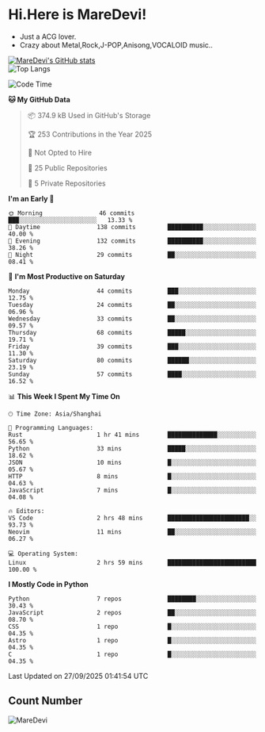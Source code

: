 # Hi.Here is MareDevi!

- Just a ACG lover.
- Crazy about Metal,Rock,J-POP,Anisong,VOCALOID music..

[![MareDevi's GitHub stats](https://github-readme-stats.vercel.app/api?username=MareDevi&show_icons=true&theme=algolia)](https://github.com/anuraghazra/github-readme-stats)  
![Top Langs](https://github-readme-stats.vercel.app/api/top-langs/?username=MareDevi&layout=compact&theme=algolia)

<!--START_SECTION:waka-->
![Code Time](http://img.shields.io/badge/Code%20Time-321%20hrs%2026%20mins-blue)

**🐱 My GitHub Data** 

> 📦 374.9 kB Used in GitHub's Storage 
 > 
> 🏆 253 Contributions in the Year 2025
 > 
> 🚫 Not Opted to Hire
 > 
> 📜 25 Public Repositories 
 > 
> 🔑 5 Private Repositories 
 > 
**I'm an Early 🐤** 

```text
🌞 Morning                46 commits          ███░░░░░░░░░░░░░░░░░░░░░░   13.33 % 
🌆 Daytime                138 commits         ██████████░░░░░░░░░░░░░░░   40.00 % 
🌃 Evening                132 commits         ██████████░░░░░░░░░░░░░░░   38.26 % 
🌙 Night                  29 commits          ██░░░░░░░░░░░░░░░░░░░░░░░   08.41 % 
```
📅 **I'm Most Productive on Saturday** 

```text
Monday                   44 commits          ███░░░░░░░░░░░░░░░░░░░░░░   12.75 % 
Tuesday                  24 commits          ██░░░░░░░░░░░░░░░░░░░░░░░   06.96 % 
Wednesday                33 commits          ██░░░░░░░░░░░░░░░░░░░░░░░   09.57 % 
Thursday                 68 commits          █████░░░░░░░░░░░░░░░░░░░░   19.71 % 
Friday                   39 commits          ███░░░░░░░░░░░░░░░░░░░░░░   11.30 % 
Saturday                 80 commits          ██████░░░░░░░░░░░░░░░░░░░   23.19 % 
Sunday                   57 commits          ████░░░░░░░░░░░░░░░░░░░░░   16.52 % 
```


📊 **This Week I Spent My Time On** 

```text
🕑︎ Time Zone: Asia/Shanghai

💬 Programming Languages: 
Rust                     1 hr 41 mins        ██████████████░░░░░░░░░░░   56.65 % 
Python                   33 mins             █████░░░░░░░░░░░░░░░░░░░░   18.62 % 
JSON                     10 mins             █░░░░░░░░░░░░░░░░░░░░░░░░   05.67 % 
HTTP                     8 mins              █░░░░░░░░░░░░░░░░░░░░░░░░   04.63 % 
JavaScript               7 mins              █░░░░░░░░░░░░░░░░░░░░░░░░   04.08 % 

🔥 Editors: 
VS Code                  2 hrs 48 mins       ███████████████████████░░   93.73 % 
Neovim                   11 mins             ██░░░░░░░░░░░░░░░░░░░░░░░   06.27 % 

💻 Operating System: 
Linux                    2 hrs 59 mins       █████████████████████████   100.00 % 
```

**I Mostly Code in Python** 

```text
Python                   7 repos             ████████░░░░░░░░░░░░░░░░░   30.43 % 
JavaScript               2 repos             ██░░░░░░░░░░░░░░░░░░░░░░░   08.70 % 
CSS                      1 repo              █░░░░░░░░░░░░░░░░░░░░░░░░   04.35 % 
Astro                    1 repo              █░░░░░░░░░░░░░░░░░░░░░░░░   04.35 % 
C                        1 repo              █░░░░░░░░░░░░░░░░░░░░░░░░   04.35 % 
```




 Last Updated on 27/09/2025 01:41:54 UTC
<!--END_SECTION:waka-->

## Count Number
![MareDevi](https://count.getloli.com/get/@maredevi?theme=moebooru-h)  

<!---
MareDevi/MareDevi is a ✨ special ✨ repository because its `README.md` (this file) appears on your GitHub profile.
You can click the Preview link to take a look at your changes.
--->
